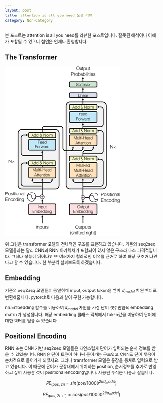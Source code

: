 ```yaml
---
layout: post
title: attention is all you need 논문 리뷰
category: Non-Category
---
```


본 포스트는 attention is all you need를 리뷰한 포스트입니다.
잘못된 해석이나 이해가 포함될 수 있으니 첨언은 언제나 환영합니다.

## The Transformer

![](/public/img/attention_is_all_you_need_figure1.JPG "Figure1 of attention is all you need 논문 리뷰")

위 그림은 transformer 모델의 전체적인 구조를 표현하고 있습니다.
기존의 seq2seq 모델들과는 달리 CNN과 RNN 아키텍처가 포함되어 있지 않은 구조라 다소 파격적입니다.
그러나 성능이 뛰어나고 또 여러가지 합리적인 이유를 근거로 하여 해당 구조가 나왔다고 할 수 있습니다.
한 부분씩 살펴보도록 하겠습니다.

## Embedding

기존의 seq2seq 모델들과 동일하게 input, output token을 받아 $d_{model}$ 차원 벡터로 변환해줍니다.
pytorch로 다음과 같이 구현 가능합니다.

<script src="https://gist.github.com/kh-mo/72919f0ecb434a0fe27551f880394f4e.js"></script>

nn.Embedding 함수를 이용하여 $d_{model}$ 차원을 가진 단어 갯수만큼의 embedding matrix가 생성됩니다.
해당 embedding 클래스 객체에서 token값을 이용하여 단어에 대한 벡터를 얻을 수 있습니다.

## Positional Encoding

RNN 또는 CNN 기반 seq2seq 모델들은 자연스럽게 단어가 입력되는 순서 정보를 받을 수 있었습니다.
RNN은 단어 토큰이 하나씩 들어가는 구조였고 CNN도 단어 묶음이 순차적으로 들어가게 되었지요.
그러나 transformer 모델은 문장을 통채로 입력으로 받고 있습니다.
이 때문에 단어가 문장내에서 위치하는 position, 순서정보를 추가로 반영하고 싶어 사용한 것이 positional encoding입니다.
사용된 수식은 다음과 같습니다.

$$ PE_{(pos, 2i)} = sin(pos/10000^{2i/{d_model}}) $$

$$ PE_{(pos, 2i+1)} = cos(pos/10000^{2i/{d_model}}) $$
